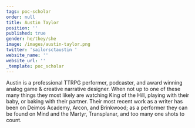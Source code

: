 ```yaml
---
tags: poc-scholar
order: null
title: Austin Taylor
position: ''
published: true
gender: he/they/she
image: /images/austin-taylor.png
twitter: 'sailorsctaustin '
website_name: ''
website_url: ''
_template: poc_scholar
---
```


Austin is a professional TTRPG performer, podcaster, and award winning analog game & creative narrative designer. When not up to one of these many things they most likely are watching King of the Hill, playing with their baby, or baking with their partner. Their most recent work as a writer has been on Deimos Academy, Arcon, and Brinkwood; as a performer they can be found on Mind and the Martyr, Transplanar, and too many one shots to count.
